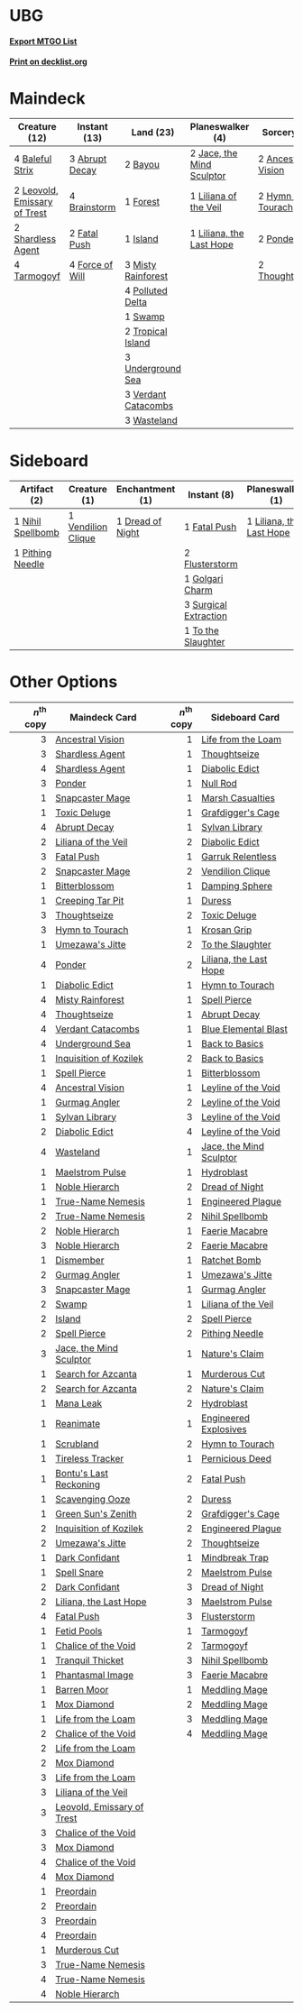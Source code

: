 # UBG

#### [Export MTGO List](../collection/UBG/UBG.txt)
#### [Print on decklist.org](http://decklist.org/?deckmain=3%09Abrupt%20Decay%0A2%09Ancestral%20Vision%0A4%09Baleful%20Strix%0A2%09Bayou%0A4%09Brainstorm%0A2%09Fatal%20Push%0A4%09Force%20of%20Will%0A1%09Forest%0A2%09Hymn%20to%20Tourach%0A1%09Island%0A2%09Jace,%20the%20Mind%20Sculptor%0A2%09Leovold,%20Emissary%20of%20Trest%0A1%09Liliana%20of%20the%20Veil%0A1%09Liliana,%20the%20Last%20Hope%0A3%09Misty%20Rainforest%0A4%09Polluted%20Delta%0A2%09Ponder%0A2%09Shardless%20Agent%0A1%09Swamp%0A4%09Tarmogoyf%0A2%09Thoughtseize%0A2%09Tropical%20Island%0A3%09Underground%20Sea%0A3%09Verdant%20Catacombs%0A3%09Wasteland&deckside=1%09Dread%20of%20Night%0A1%09Fatal%20Push%0A2%09Flusterstorm%0A1%09Golgari%20Charm%0A1%09Liliana,%20the%20Last%20Hope%0A1%09Maelstrom%20Pulse%0A1%09Nihil%20Spellbomb%0A1%09Pithing%20Needle%0A3%09Surgical%20Extraction%0A1%09To%20the%20Slaughter%0A1%09Toxic%20Deluge%0A1%09Vendilion%20Clique)
# Maindeck

|                                             Creature (12)                                             |                                       Instant (13)                                       |                                          Land (23)                                           |                                          Planeswalker (4)                                          |                                         Sorcery (8)                                         |
|-------------------------------------------------------------------------------------------------------|------------------------------------------------------------------------------------------|----------------------------------------------------------------------------------------------|----------------------------------------------------------------------------------------------------|---------------------------------------------------------------------------------------------|
|4 [Baleful Strix](http://gatherer.wizards.com/Pages/Card/Details.aspx?multiverseid=423507)             |3 [Abrupt Decay](http://gatherer.wizards.com/Pages/Card/Details.aspx?multiverseid=425971) |2 [Bayou](http://gatherer.wizards.com/Pages/Card/Details.aspx?multiverseid=382860)            |2 [Jace, the Mind Sculptor](http://gatherer.wizards.com/Pages/Card/Details.aspx?multiverseid=382979)|2 [Ancestral Vision](http://gatherer.wizards.com/Pages/Card/Details.aspx?multiverseid=438608)|
|2 [Leovold, Emissary of Trest](http://gatherer.wizards.com/Pages/Card/Details.aspx?multiverseid=416834)|4 [Brainstorm](http://gatherer.wizards.com/Pages/Card/Details.aspx?multiverseid=382871)   |1 [Forest](http://gatherer.wizards.com/Pages/Card/Details.aspx?multiverseid=439605)           |1 [Liliana of the Veil](http://gatherer.wizards.com/Pages/Card/Details.aspx?multiverseid=425901)    |2 [Hymn to Tourach](http://gatherer.wizards.com/Pages/Card/Details.aspx?multiverseid=382976) |
|2 [Shardless Agent](http://gatherer.wizards.com/Pages/Card/Details.aspx?multiverseid=423529)           |2 [Fatal Push](http://gatherer.wizards.com/Pages/Card/Details.aspx?multiverseid=423724)   |1 [Island](http://gatherer.wizards.com/Pages/Card/Details.aspx?multiverseid=439602)           |1 [Liliana, the Last Hope](http://gatherer.wizards.com/Pages/Card/Details.aspx?multiverseid=414388) |2 [Ponder](http://gatherer.wizards.com/Pages/Card/Details.aspx?multiverseid=244313)          |
|4 [Tarmogoyf](http://gatherer.wizards.com/Pages/Card/Details.aspx?multiverseid=370404)                 |4 [Force of Will](http://gatherer.wizards.com/Pages/Card/Details.aspx?multiverseid=382943)|3 [Misty Rainforest](http://gatherer.wizards.com/Pages/Card/Details.aspx?multiverseid=426065) |                                                                                                    |2 [Thoughtseize](http://gatherer.wizards.com/Pages/Card/Details.aspx?multiverseid=438676)    |
|                                                                                                       |                                                                                          |4 [Polluted Delta](http://gatherer.wizards.com/Pages/Card/Details.aspx?multiverseid=405104)   |                                                                                                    |                                                                                             |
|                                                                                                       |                                                                                          |1 [Swamp](http://gatherer.wizards.com/Pages/Card/Details.aspx?multiverseid=439603)            |                                                                                                    |                                                                                             |
|                                                                                                       |                                                                                          |2 [Tropical Island](http://gatherer.wizards.com/Pages/Card/Details.aspx?multiverseid=383138)  |                                                                                                    |                                                                                             |
|                                                                                                       |                                                                                          |3 [Underground Sea](http://gatherer.wizards.com/Pages/Card/Details.aspx?multiverseid=383142)  |                                                                                                    |                                                                                             |
|                                                                                                       |                                                                                          |3 [Verdant Catacombs](http://gatherer.wizards.com/Pages/Card/Details.aspx?multiverseid=426074)|                                                                                                    |                                                                                             |
|                                                                                                       |                                                                                          |3 [Wasteland](http://gatherer.wizards.com/Pages/Card/Details.aspx?multiverseid=413790)        |                                                                                                    |                                                                                             |


# Sideboard

|                                        Artifact (2)                                        |                                        Creature (1)                                         |                                     Enchantment (1)                                     |                                          Instant (8)                                           |                                         Planeswalker (1)                                          |                                        Sorcery (2)                                         |
|--------------------------------------------------------------------------------------------|---------------------------------------------------------------------------------------------|-----------------------------------------------------------------------------------------|------------------------------------------------------------------------------------------------|---------------------------------------------------------------------------------------------------|--------------------------------------------------------------------------------------------|
|1 [Nihil Spellbomb](http://gatherer.wizards.com/Pages/Card/Details.aspx?multiverseid=442215)|1 [Vendilion Clique](http://gatherer.wizards.com/Pages/Card/Details.aspx?multiverseid=370390)|1 [Dread of Night](http://gatherer.wizards.com/Pages/Card/Details.aspx?multiverseid=4658)|1 [Fatal Push](http://gatherer.wizards.com/Pages/Card/Details.aspx?multiverseid=423724)         |1 [Liliana, the Last Hope](http://gatherer.wizards.com/Pages/Card/Details.aspx?multiverseid=414388)|1 [Maelstrom Pulse](http://gatherer.wizards.com/Pages/Card/Details.aspx?multiverseid=370521)|
|1 [Pithing Needle](http://gatherer.wizards.com/Pages/Card/Details.aspx?multiverseid=425815) |                                                                                             |                                                                                         |2 [Flusterstorm](http://gatherer.wizards.com/Pages/Card/Details.aspx?multiverseid=382942)       |                                                                                                   |1 [Toxic Deluge](http://gatherer.wizards.com/Pages/Card/Details.aspx?multiverseid=413650)   |
|                                                                                            |                                                                                             |                                                                                         |1 [Golgari Charm](http://gatherer.wizards.com/Pages/Card/Details.aspx?multiverseid=430396)      |                                                                                                   |                                                                                            |
|                                                                                            |                                                                                             |                                                                                         |3 [Surgical Extraction](http://gatherer.wizards.com/Pages/Card/Details.aspx?multiverseid=397706)|                                                                                                   |                                                                                            |
|                                                                                            |                                                                                             |                                                                                         |1 [To the Slaughter](http://gatherer.wizards.com/Pages/Card/Details.aspx?multiverseid=409889)   |                                                                                                   |                                                                                            |


# Other Options

|*n*<sup>th</sup> copy|                                            Maindeck Card                                            |*n*<sup>th</sup> copy|                                          Sideboard Card                                          |
|--------------------:|-----------------------------------------------------------------------------------------------------|--------------------:|--------------------------------------------------------------------------------------------------|
|                    3|[Ancestral Vision](http://gatherer.wizards.com/Pages/Card/Details.aspx?multiverseid=438608)          |                    1|[Life from the Loam](http://gatherer.wizards.com/Pages/Card/Details.aspx?multiverseid=370398)     |
|                    3|[Shardless Agent](http://gatherer.wizards.com/Pages/Card/Details.aspx?multiverseid=423529)           |                    1|[Thoughtseize](http://gatherer.wizards.com/Pages/Card/Details.aspx?multiverseid=438676)           |
|                    4|[Shardless Agent](http://gatherer.wizards.com/Pages/Card/Details.aspx?multiverseid=423529)           |                    1|[Diabolic Edict](http://gatherer.wizards.com/Pages/Card/Details.aspx?multiverseid=442074)         |
|                    3|[Ponder](http://gatherer.wizards.com/Pages/Card/Details.aspx?multiverseid=244313)                    |                    1|[Null Rod](http://gatherer.wizards.com/Pages/Card/Details.aspx?multiverseid=383034)               |
|                    1|[Snapcaster Mage](http://gatherer.wizards.com/Pages/Card/Details.aspx?multiverseid=425875)           |                    1|[Marsh Casualties](http://gatherer.wizards.com/Pages/Card/Details.aspx?multiverseid=401696)       |
|                    1|[Toxic Deluge](http://gatherer.wizards.com/Pages/Card/Details.aspx?multiverseid=413650)              |                    1|[Grafdigger's Cage](http://gatherer.wizards.com/Pages/Card/Details.aspx?multiverseid=426046)      |
|                    4|[Abrupt Decay](http://gatherer.wizards.com/Pages/Card/Details.aspx?multiverseid=425971)              |                    1|[Sylvan Library](http://gatherer.wizards.com/Pages/Card/Details.aspx?multiverseid=383120)         |
|                    2|[Liliana of the Veil](http://gatherer.wizards.com/Pages/Card/Details.aspx?multiverseid=425901)       |                    2|[Diabolic Edict](http://gatherer.wizards.com/Pages/Card/Details.aspx?multiverseid=442074)         |
|                    3|[Fatal Push](http://gatherer.wizards.com/Pages/Card/Details.aspx?multiverseid=423724)                |                    1|[Garruk Relentless](http://gatherer.wizards.com/Pages/Card/Details.aspx?multiverseid=439330)      |
|                    2|[Snapcaster Mage](http://gatherer.wizards.com/Pages/Card/Details.aspx?multiverseid=425875)           |                    2|[Vendilion Clique](http://gatherer.wizards.com/Pages/Card/Details.aspx?multiverseid=370390)       |
|                    1|[Bitterblossom](http://gatherer.wizards.com/Pages/Card/Details.aspx?multiverseid=397701)             |                    1|[Damping Sphere](http://gatherer.wizards.com/Pages/Card/Details.aspx?multiverseid=443101)         |
|                    1|[Creeping Tar Pit](http://gatherer.wizards.com/Pages/Card/Details.aspx?multiverseid=177520)          |                    1|[Duress](http://gatherer.wizards.com/Pages/Card/Details.aspx?multiverseid=270465)                 |
|                    3|[Thoughtseize](http://gatherer.wizards.com/Pages/Card/Details.aspx?multiverseid=438676)              |                    2|[Toxic Deluge](http://gatherer.wizards.com/Pages/Card/Details.aspx?multiverseid=413650)           |
|                    3|[Hymn to Tourach](http://gatherer.wizards.com/Pages/Card/Details.aspx?multiverseid=382976)           |                    1|[Krosan Grip](http://gatherer.wizards.com/Pages/Card/Details.aspx?multiverseid=370557)            |
|                    1|[Umezawa's Jitte](http://gatherer.wizards.com/Pages/Card/Details.aspx?multiverseid=416756)           |                    2|[To the Slaughter](http://gatherer.wizards.com/Pages/Card/Details.aspx?multiverseid=409889)       |
|                    4|[Ponder](http://gatherer.wizards.com/Pages/Card/Details.aspx?multiverseid=244313)                    |                    2|[Liliana, the Last Hope](http://gatherer.wizards.com/Pages/Card/Details.aspx?multiverseid=414388) |
|                    1|[Diabolic Edict](http://gatherer.wizards.com/Pages/Card/Details.aspx?multiverseid=442074)            |                    1|[Hymn to Tourach](http://gatherer.wizards.com/Pages/Card/Details.aspx?multiverseid=382976)        |
|                    4|[Misty Rainforest](http://gatherer.wizards.com/Pages/Card/Details.aspx?multiverseid=426065)          |                    1|[Spell Pierce](http://gatherer.wizards.com/Pages/Card/Details.aspx?multiverseid=425876)           |
|                    4|[Thoughtseize](http://gatherer.wizards.com/Pages/Card/Details.aspx?multiverseid=438676)              |                    1|[Abrupt Decay](http://gatherer.wizards.com/Pages/Card/Details.aspx?multiverseid=425971)           |
|                    4|[Verdant Catacombs](http://gatherer.wizards.com/Pages/Card/Details.aspx?multiverseid=426074)         |                    1|[Blue Elemental Blast](http://gatherer.wizards.com/Pages/Card/Details.aspx?multiverseid=202520)   |
|                    4|[Underground Sea](http://gatherer.wizards.com/Pages/Card/Details.aspx?multiverseid=383142)           |                    1|[Back to Basics](http://gatherer.wizards.com/Pages/Card/Details.aspx?multiverseid=5711)           |
|                    1|[Inquisition of Kozilek](http://gatherer.wizards.com/Pages/Card/Details.aspx?multiverseid=425900)    |                    2|[Back to Basics](http://gatherer.wizards.com/Pages/Card/Details.aspx?multiverseid=5711)           |
|                    1|[Spell Pierce](http://gatherer.wizards.com/Pages/Card/Details.aspx?multiverseid=425876)              |                    1|[Bitterblossom](http://gatherer.wizards.com/Pages/Card/Details.aspx?multiverseid=397701)          |
|                    4|[Ancestral Vision](http://gatherer.wizards.com/Pages/Card/Details.aspx?multiverseid=438608)          |                    1|[Leyline of the Void](http://gatherer.wizards.com/Pages/Card/Details.aspx?multiverseid=205013)    |
|                    1|[Gurmag Angler](http://gatherer.wizards.com/Pages/Card/Details.aspx?multiverseid=391850)             |                    2|[Leyline of the Void](http://gatherer.wizards.com/Pages/Card/Details.aspx?multiverseid=205013)    |
|                    1|[Sylvan Library](http://gatherer.wizards.com/Pages/Card/Details.aspx?multiverseid=383120)            |                    3|[Leyline of the Void](http://gatherer.wizards.com/Pages/Card/Details.aspx?multiverseid=205013)    |
|                    2|[Diabolic Edict](http://gatherer.wizards.com/Pages/Card/Details.aspx?multiverseid=442074)            |                    4|[Leyline of the Void](http://gatherer.wizards.com/Pages/Card/Details.aspx?multiverseid=205013)    |
|                    4|[Wasteland](http://gatherer.wizards.com/Pages/Card/Details.aspx?multiverseid=413790)                 |                    1|[Jace, the Mind Sculptor](http://gatherer.wizards.com/Pages/Card/Details.aspx?multiverseid=382979)|
|                    1|[Maelstrom Pulse](http://gatherer.wizards.com/Pages/Card/Details.aspx?multiverseid=370521)           |                    1|[Hydroblast](http://gatherer.wizards.com/Pages/Card/Details.aspx?multiverseid=159231)             |
|                    1|[Noble Hierarch](http://gatherer.wizards.com/Pages/Card/Details.aspx?multiverseid=397709)            |                    2|[Dread of Night](http://gatherer.wizards.com/Pages/Card/Details.aspx?multiverseid=4658)           |
|                    1|[True-Name Nemesis](http://gatherer.wizards.com/Pages/Card/Details.aspx?multiverseid=376562)         |                    1|[Engineered Plague](http://gatherer.wizards.com/Pages/Card/Details.aspx?multiverseid=12944)       |
|                    2|[True-Name Nemesis](http://gatherer.wizards.com/Pages/Card/Details.aspx?multiverseid=376562)         |                    2|[Nihil Spellbomb](http://gatherer.wizards.com/Pages/Card/Details.aspx?multiverseid=442215)        |
|                    2|[Noble Hierarch](http://gatherer.wizards.com/Pages/Card/Details.aspx?multiverseid=397709)            |                    1|[Faerie Macabre](http://gatherer.wizards.com/Pages/Card/Details.aspx?multiverseid=370410)         |
|                    3|[Noble Hierarch](http://gatherer.wizards.com/Pages/Card/Details.aspx?multiverseid=397709)            |                    2|[Faerie Macabre](http://gatherer.wizards.com/Pages/Card/Details.aspx?multiverseid=370410)         |
|                    1|[Dismember](http://gatherer.wizards.com/Pages/Card/Details.aspx?multiverseid=397830)                 |                    1|[Ratchet Bomb](http://gatherer.wizards.com/Pages/Card/Details.aspx?multiverseid=205482)           |
|                    2|[Gurmag Angler](http://gatherer.wizards.com/Pages/Card/Details.aspx?multiverseid=391850)             |                    1|[Umezawa's Jitte](http://gatherer.wizards.com/Pages/Card/Details.aspx?multiverseid=416756)        |
|                    3|[Snapcaster Mage](http://gatherer.wizards.com/Pages/Card/Details.aspx?multiverseid=425875)           |                    1|[Gurmag Angler](http://gatherer.wizards.com/Pages/Card/Details.aspx?multiverseid=391850)          |
|                    2|[Swamp](http://gatherer.wizards.com/Pages/Card/Details.aspx?multiverseid=439603)                     |                    1|[Liliana of the Veil](http://gatherer.wizards.com/Pages/Card/Details.aspx?multiverseid=425901)    |
|                    2|[Island](http://gatherer.wizards.com/Pages/Card/Details.aspx?multiverseid=439602)                    |                    2|[Spell Pierce](http://gatherer.wizards.com/Pages/Card/Details.aspx?multiverseid=425876)           |
|                    2|[Spell Pierce](http://gatherer.wizards.com/Pages/Card/Details.aspx?multiverseid=425876)              |                    2|[Pithing Needle](http://gatherer.wizards.com/Pages/Card/Details.aspx?multiverseid=425815)         |
|                    3|[Jace, the Mind Sculptor](http://gatherer.wizards.com/Pages/Card/Details.aspx?multiverseid=382979)   |                    1|[Nature's Claim](http://gatherer.wizards.com/Pages/Card/Details.aspx?multiverseid=438743)         |
|                    1|[Search for Azcanta](http://gatherer.wizards.com/Pages/Card/Details.aspx?multiverseid=435226)        |                    1|[Murderous Cut](http://gatherer.wizards.com/Pages/Card/Details.aspx?multiverseid=386613)          |
|                    2|[Search for Azcanta](http://gatherer.wizards.com/Pages/Card/Details.aspx?multiverseid=435226)        |                    2|[Nature's Claim](http://gatherer.wizards.com/Pages/Card/Details.aspx?multiverseid=438743)         |
|                    1|[Mana Leak](http://gatherer.wizards.com/Pages/Card/Details.aspx?multiverseid=397773)                 |                    2|[Hydroblast](http://gatherer.wizards.com/Pages/Card/Details.aspx?multiverseid=159231)             |
|                    1|[Reanimate](http://gatherer.wizards.com/Pages/Card/Details.aspx?multiverseid=270452)                 |                    1|[Engineered Explosives](http://gatherer.wizards.com/Pages/Card/Details.aspx?multiverseid=370549)  |
|                    1|[Scrubland](http://gatherer.wizards.com/Pages/Card/Details.aspx?multiverseid=383083)                 |                    2|[Hymn to Tourach](http://gatherer.wizards.com/Pages/Card/Details.aspx?multiverseid=382976)        |
|                    1|[Tireless Tracker](http://gatherer.wizards.com/Pages/Card/Details.aspx?multiverseid=409997)          |                    1|[Pernicious Deed](http://gatherer.wizards.com/Pages/Card/Details.aspx?multiverseid=442201)        |
|                    1|[Bontu's Last Reckoning](http://gatherer.wizards.com/Pages/Card/Details.aspx?multiverseid=430749)    |                    2|[Fatal Push](http://gatherer.wizards.com/Pages/Card/Details.aspx?multiverseid=423724)             |
|                    1|[Scavenging Ooze](http://gatherer.wizards.com/Pages/Card/Details.aspx?multiverseid=425959)           |                    2|[Duress](http://gatherer.wizards.com/Pages/Card/Details.aspx?multiverseid=270465)                 |
|                    1|[Green Sun's Zenith](http://gatherer.wizards.com/Pages/Card/Details.aspx?multiverseid=413711)        |                    2|[Grafdigger's Cage](http://gatherer.wizards.com/Pages/Card/Details.aspx?multiverseid=426046)      |
|                    2|[Inquisition of Kozilek](http://gatherer.wizards.com/Pages/Card/Details.aspx?multiverseid=425900)    |                    2|[Engineered Plague](http://gatherer.wizards.com/Pages/Card/Details.aspx?multiverseid=12944)       |
|                    2|[Umezawa's Jitte](http://gatherer.wizards.com/Pages/Card/Details.aspx?multiverseid=416756)           |                    2|[Thoughtseize](http://gatherer.wizards.com/Pages/Card/Details.aspx?multiverseid=438676)           |
|                    1|[Dark Confidant](http://gatherer.wizards.com/Pages/Card/Details.aspx?multiverseid=370413)            |                    1|[Mindbreak Trap](http://gatherer.wizards.com/Pages/Card/Details.aspx?multiverseid=197532)         |
|                    1|[Spell Snare](http://gatherer.wizards.com/Pages/Card/Details.aspx?multiverseid=370447)               |                    2|[Maelstrom Pulse](http://gatherer.wizards.com/Pages/Card/Details.aspx?multiverseid=370521)        |
|                    2|[Dark Confidant](http://gatherer.wizards.com/Pages/Card/Details.aspx?multiverseid=370413)            |                    3|[Dread of Night](http://gatherer.wizards.com/Pages/Card/Details.aspx?multiverseid=4658)           |
|                    2|[Liliana, the Last Hope](http://gatherer.wizards.com/Pages/Card/Details.aspx?multiverseid=414388)    |                    3|[Maelstrom Pulse](http://gatherer.wizards.com/Pages/Card/Details.aspx?multiverseid=370521)        |
|                    4|[Fatal Push](http://gatherer.wizards.com/Pages/Card/Details.aspx?multiverseid=423724)                |                    3|[Flusterstorm](http://gatherer.wizards.com/Pages/Card/Details.aspx?multiverseid=382942)           |
|                    1|[Fetid Pools](http://gatherer.wizards.com/Pages/Card/Details.aspx?multiverseid=426945)               |                    1|[Tarmogoyf](http://gatherer.wizards.com/Pages/Card/Details.aspx?multiverseid=370404)              |
|                    1|[Chalice of the Void](http://gatherer.wizards.com/Pages/Card/Details.aspx?multiverseid=370411)       |                    2|[Tarmogoyf](http://gatherer.wizards.com/Pages/Card/Details.aspx?multiverseid=370404)              |
|                    1|[Tranquil Thicket](http://gatherer.wizards.com/Pages/Card/Details.aspx?multiverseid=383135)          |                    3|[Nihil Spellbomb](http://gatherer.wizards.com/Pages/Card/Details.aspx?multiverseid=442215)        |
|                    1|[Phantasmal Image](http://gatherer.wizards.com/Pages/Card/Details.aspx?multiverseid=425871)          |                    3|[Faerie Macabre](http://gatherer.wizards.com/Pages/Card/Details.aspx?multiverseid=370410)         |
|                    1|[Barren Moor](http://gatherer.wizards.com/Pages/Card/Details.aspx?multiverseid=382856)               |                    1|[Meddling Mage](http://gatherer.wizards.com/Pages/Card/Details.aspx?multiverseid=26591)           |
|                    1|[Mox Diamond](http://gatherer.wizards.com/Pages/Card/Details.aspx?multiverseid=212634)               |                    2|[Meddling Mage](http://gatherer.wizards.com/Pages/Card/Details.aspx?multiverseid=26591)           |
|                    1|[Life from the Loam](http://gatherer.wizards.com/Pages/Card/Details.aspx?multiverseid=370398)        |                    3|[Meddling Mage](http://gatherer.wizards.com/Pages/Card/Details.aspx?multiverseid=26591)           |
|                    2|[Chalice of the Void](http://gatherer.wizards.com/Pages/Card/Details.aspx?multiverseid=370411)       |                    4|[Meddling Mage](http://gatherer.wizards.com/Pages/Card/Details.aspx?multiverseid=26591)           |
|                    2|[Life from the Loam](http://gatherer.wizards.com/Pages/Card/Details.aspx?multiverseid=370398)        |                     |                                                                                                  |
|                    2|[Mox Diamond](http://gatherer.wizards.com/Pages/Card/Details.aspx?multiverseid=212634)               |                     |                                                                                                  |
|                    3|[Life from the Loam](http://gatherer.wizards.com/Pages/Card/Details.aspx?multiverseid=370398)        |                     |                                                                                                  |
|                    3|[Liliana of the Veil](http://gatherer.wizards.com/Pages/Card/Details.aspx?multiverseid=425901)       |                     |                                                                                                  |
|                    3|[Leovold, Emissary of Trest](http://gatherer.wizards.com/Pages/Card/Details.aspx?multiverseid=416834)|                     |                                                                                                  |
|                    3|[Chalice of the Void](http://gatherer.wizards.com/Pages/Card/Details.aspx?multiverseid=370411)       |                     |                                                                                                  |
|                    3|[Mox Diamond](http://gatherer.wizards.com/Pages/Card/Details.aspx?multiverseid=212634)               |                     |                                                                                                  |
|                    4|[Chalice of the Void](http://gatherer.wizards.com/Pages/Card/Details.aspx?multiverseid=370411)       |                     |                                                                                                  |
|                    4|[Mox Diamond](http://gatherer.wizards.com/Pages/Card/Details.aspx?multiverseid=212634)               |                     |                                                                                                  |
|                    1|[Preordain](http://gatherer.wizards.com/Pages/Card/Details.aspx?multiverseid=265979)                 |                     |                                                                                                  |
|                    2|[Preordain](http://gatherer.wizards.com/Pages/Card/Details.aspx?multiverseid=265979)                 |                     |                                                                                                  |
|                    3|[Preordain](http://gatherer.wizards.com/Pages/Card/Details.aspx?multiverseid=265979)                 |                     |                                                                                                  |
|                    4|[Preordain](http://gatherer.wizards.com/Pages/Card/Details.aspx?multiverseid=265979)                 |                     |                                                                                                  |
|                    1|[Murderous Cut](http://gatherer.wizards.com/Pages/Card/Details.aspx?multiverseid=386613)             |                     |                                                                                                  |
|                    3|[True-Name Nemesis](http://gatherer.wizards.com/Pages/Card/Details.aspx?multiverseid=376562)         |                     |                                                                                                  |
|                    4|[True-Name Nemesis](http://gatherer.wizards.com/Pages/Card/Details.aspx?multiverseid=376562)         |                     |                                                                                                  |
|                    4|[Noble Hierarch](http://gatherer.wizards.com/Pages/Card/Details.aspx?multiverseid=397709)            |                     |                                                                                                  |

